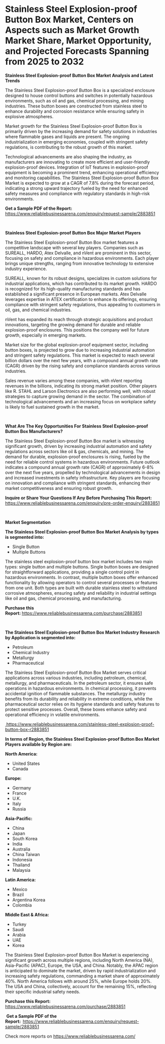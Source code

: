 <p><h1>Stainless Steel Explosion-proof Button Box Market, Centers on Aspects such as Market Growth Market Share, Market Opportunity, and Projected Forecasts Spanning from 2025 to 2032</h1></p><p><strong>Stainless Steel Explosion-proof Button Box Market Analysis and Latest Trends</strong></p>
<p><p>The Stainless Steel Explosion-proof Button Box is a specialized enclosure designed to house control buttons and switches in potentially hazardous environments, such as oil and gas, chemical processing, and mining industries. These button boxes are constructed from stainless steel to enhance durability and corrosion resistance while ensuring safety in explosive atmospheres. </p><p>Market growth for the Stainless Steel Explosion-proof Button Box is primarily driven by the increasing demand for safety solutions in industries where flammable gases and liquids are present. The ongoing industrialization in emerging economies, coupled with stringent safety regulations, is contributing to the robust growth of this market. </p><p>Technological advancements are also shaping the industry, as manufacturers are innovating to create more efficient and user-friendly explosion-proof devices. Integration of IoT features in explosion-proof equipment is becoming a prominent trend, enhancing operational efficiency and monitoring capabilities. The Stainless Steel Explosion-proof Button Box Market is expected to grow at a CAGR of 7.8% during the forecast period, indicating a strong upward trajectory fueled by the need for enhanced safety measures and compliance with regulatory standards in high-risk environments.</p></p>
<p><strong>Get a Sample PDF of the Report:&nbsp;</strong> <a href="https://www.reliablebusinessarena.com/enquiry/request-sample/2883851?utm_campaign=2928&utm_medium=2&utm_source=Github&utm_content=ia&utm_term=13032025&utm_id=stainless-steel-explosion-proof-button-box">https://www.reliablebusinessarena.com/enquiry/request-sample/2883851</a></p>
<p>&nbsp;</p>
<p><strong>Stainless Steel Explosion-proof Button Box Major Market Players</strong></p>
<p><p>The Stainless Steel Explosion-proof Button Box market features a competitive landscape with several key players. Companies such as SUREALL, HARDO, Atex Delvalle, and nVent are prominent in this sector, focusing on safety and compliance in hazardous environments. Each player brings unique strengths, ranging from innovative technology to extensive industry experience.</p><p>SUREALL, known for its robust designs, specializes in custom solutions for industrial applications, which has contributed to its market growth. HARDO is recognized for its high-quality manufacturing standards and has established a significant presence in European markets. Atex Delvalle leverages expertise in ATEX certification to enhance its offerings, ensuring compliance with stringent safety regulations, thus appealing to customers in oil, gas, and chemical industries.</p><p>nVent has expanded its reach through strategic acquisitions and product innovations, targeting the growing demand for durable and reliable explosion-proof enclosures. This positions the company well for future growth, especially in emerging markets.</p><p>Market size for the global explosion-proof equipment sector, including button boxes, is projected to grow due to increasing industrial automation and stringent safety regulations. This market is expected to reach several billion dollars over the next few years, with a compound annual growth rate (CAGR) driven by the rising safety and compliance standards across various industries.</p><p>Sales revenue varies among these companies, with nVent reporting revenues in the billions, indicating its strong market position. Other players like R. STAHL and Larson Electronics are also performing well, with robust strategies to capture growing demand in the sector. The combination of technological advancements and an increasing focus on workplace safety is likely to fuel sustained growth in the market.</p></p>
<p>&nbsp;</p>
<p><strong>What Are The Key Opportunities For Stainless Steel Explosion-proof Button Box Manufacturers?</strong></p>
<p><p>The Stainless Steel Explosion-proof Button Box market is witnessing significant growth, driven by increasing industrial automation and safety regulations across sectors like oil & gas, chemicals, and mining. The demand for durable, explosion-proof enclosures is rising, fueled by the need for reliable control systems in hazardous environments. Future outlook indicates a compound annual growth rate (CAGR) of approximately 6-8% over the next five years, propelled by technological advancements in design and increased investments in safety infrastructure. Key players are focusing on innovation and compliance with stringent standards, enhancing their market competitiveness and ensuring robust growth.</p></p>
<p><strong>Inquire or Share Your Questions If Any Before Purchasing This Report:</strong> <a href="https://www.reliablebusinessarena.com/enquiry/pre-order-enquiry/2883851?utm_campaign=2928&utm_medium=2&utm_source=Github&utm_content=ia&utm_term=13032025&utm_id=stainless-steel-explosion-proof-button-box">https://www.reliablebusinessarena.com/enquiry/pre-order-enquiry/2883851</a></p>
<p>&nbsp;</p>
<p><strong>Market Segmentation</strong></p>
<p><strong>The Stainless Steel Explosion-proof Button Box Market Analysis by types is segmented into:</strong></p>
<p><ul><li>Single Button</li><li>Multiple Buttons</li></ul></p>
<p><p>The stainless steel explosion-proof button box market includes two main types: single button and multiple buttons. Single button boxes are designed for straightforward applications, providing a single control point in hazardous environments. In contrast, multiple button boxes offer enhanced functionality by allowing operators to control several processes or features from one unit. Both types are built with durable stainless steel to withstand corrosive atmospheres, ensuring safety and reliability in industrial settings like oil and gas, chemical processing, and manufacturing.</p></p>
<p><strong>Purchase this Report:&nbsp;</strong><a href="https://www.reliablebusinessarena.com/purchase/2883851?utm_campaign=2928&utm_medium=2&utm_source=Github&utm_content=ia&utm_term=13032025&utm_id=stainless-steel-explosion-proof-button-box">https://www.reliablebusinessarena.com/purchase/2883851</a></p>
<p>&nbsp;</p>
<p><strong>The Stainless Steel Explosion-proof Button Box Market Industry Research by Application is segmented into:</strong></p>
<p><ul><li>Petroleum</li><li>Chemical Industry</li><li>Metallurgy</li><li>Pharmaceutical</li></ul></p>
<p><p>The Stainless Steel Explosion-proof Button Box Market serves critical applications across various industries, including petroleum, chemical, metallurgy, and pharmaceuticals. In the petroleum sector, it ensures safe operations in hazardous environments. In chemical processing, it prevents accidental ignition of flammable substances. The metallurgy industry benefits from its durability and reliability in extreme conditions, while the pharmaceutical sector relies on its hygiene standards and safety features to protect sensitive processes. Overall, these boxes enhance safety and operational efficiency in volatile environments.</p></p>
<p><a href="https://www.reliablebusinessarena.com/stainless-steel-explosion-proof-button-box-r2883851?utm_campaign=2928&utm_medium=2&utm_source=Github&utm_content=ia&utm_term=13032025&utm_id=stainless-steel-explosion-proof-button-box">&nbsp;https://www.reliablebusinessarena.com/stainless-steel-explosion-proof-button-box-r2883851</a></p>
<p><strong>In terms of Region, the Stainless Steel Explosion-proof Button Box Market Players available by Region are:</strong></p>
<p>
    <p> <strong> North America: </strong>
        <ul>
            <li>United States</li>
            <li>Canada</li>
        </ul>
        </p> 
    <p> <strong> Europe: </strong>
        <ul>
            <li>Germany</li>
            <li>France</li>
            <li>U.K.</li>
            <li>Italy</li>
            <li>Russia</li>
        </ul>
        </p> 
    <p> <strong> Asia-Pacific: </strong>
        <ul>
            <li>China</li>
            <li>Japan</li>
            <li>South Korea</li>
            <li>India</li>
            <li>Australia</li>
            <li>China Taiwan</li>
            <li>Indonesia</li>
            <li>Thailand</li>
            <li>Malaysia</li>
        </ul>
        </p> 
    <p> <strong> Latin America: </strong>
        <ul>
            <li>Mexico</li>
            <li>Brazil</li>
            <li>Argentina Korea</li>
            <li>Colombia</li>
        </ul>
        </p> 
    <p> <strong> Middle East & Africa: </strong>
        <ul>
            <li>Turkey</li>
            <li>Saudi</li>
            <li>Arabia</li>
            <li>UAE</li>
            <li>Korea</li>
        </ul>
    </p>
    </p>
<p><p>The Stainless Steel Explosion-proof Button Box Market is experiencing significant growth across multiple regions, including North America (NA), Asia-Pacific (APAC), Europe, the USA, and China. Notably, the APAC region is anticipated to dominate the market, driven by rapid industrialization and increasing safety regulations, commanding a market share of approximately 40%. North America follows with around 25%, while Europe holds 20%. The USA and China, collectively, account for the remaining 15%, reflecting their specific industrial safety needs.</p></p>
<p><strong>Purchase this Report: </strong><a href="https://www.reliablebusinessarena.com/purchase/2883851?utm_campaign=2928&utm_medium=2&utm_source=Github&utm_content=ia&utm_term=13032025&utm_id=stainless-steel-explosion-proof-button-box">https://www.reliablebusinessarena.com/purchase/2883851</a></p>
<p>&nbsp;<strong>Get a Sample PDF of the Report:&nbsp;&nbsp;</strong><a href="https://www.reliablebusinessarena.com/enquiry/request-sample/2883851?utm_campaign=2928&utm_medium=2&utm_source=Github&utm_content=ia&utm_term=13032025&utm_id=stainless-steel-explosion-proof-button-box">https://www.reliablebusinessarena.com/enquiry/request-sample/2883851</a></p>
<p><strong></strong></p>
<p>Check more reports on <a href="https://www.reliablebusinessarena.com/?utm_campaign=2928&utm_medium=2&utm_source=Github&utm_content=ia&utm_term=13032025&utm_id=stainless-steel-explosion-proof-button-box">https://www.reliablebusinessarena.com/</a></p>